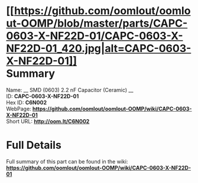 
[[https://github.com/oomlout/oomlout-OOMP/blob/master/parts/CAPC-0603-X-NF22D-01/CAPC-0603-X-NF22D-01_420.jpg|alt=CAPC-0603-X-NF22D-01]]     
Summary
=================
  
Name: __ SMD (0603) 2.2 nF Capacitor (Ceramic) __    
ID: __CAPC-0603-X-NF22D-01__   
Hex ID: __C6N002__   
WebPage: __https://github.com/oomlout/oomlout-OOMP/wiki/CAPC-0603-X-NF22D-01__   
Short URL: __http://oom.lt/C6N002__   

Full Details
==========================
Full summary of this part can be found in the wiki:   
__https://github.com/oomlout/oomlout-OOMP/wiki/CAPC-0603-X-NF22D-01__    

